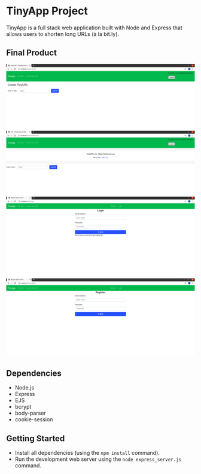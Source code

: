 # TinyApp Project

TinyApp is a full stack web application built with Node and Express that allows users to shorten long URLs (à la bit.ly).

## Final Product

!["Screenshot of create URLs page"](https://github.com/thasleemafathima/tinyapp/blob/master/docs/App_CreateURLPage.png)
!["Screenshot of Edit URLs page"](https://github.com/thasleemafathima/tinyapp/blob/master/docs/App_EditPage.png)
!["Screenshot of Login page"](https://github.com/thasleemafathima/tinyapp/blob/master/docs/App_LoginPage.png)
!["Screenshot of Register page"](https://github.com/thasleemafathima/tinyapp/blob/master/docs/App_RegisterPage.png)

## Dependencies

- Node.js
- Express
- EJS
- bcrypt
- body-parser
- cookie-session

## Getting Started

- Install all dependencies (using the `npm install` command).
- Run the development web server using the `node express_server.js` command.